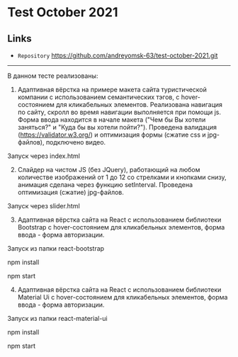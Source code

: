 #  Test October 2021

##  Links
- `Repository` https://github.com/andreyomsk-63/test-october-2021.git

---

В данном тесте реализованы:

1. Адаптивная вёрстка на примере макета сайта туристической компании с 
использованием семантических тэгов, с hover-состоянием для кликабельных элементов.
Реализована навигация по сайту, скролл во время навигации выполняется при помощи js.
Форма ввода находится в начале макета ("Чем бы Вы хотели заняться?" и "Куда бы вы 
хотели пойти?"). 
Проведена валидация (https://validator.w3.org/) и оптимизация формы (сжатие css 
и jpg-файлов), подключено видео. 

Запуск через index.html


2. Слайдер на чистом  JS (без JQuery), работающий на любом количестве 
изображений от 1 до 12 со стрелками и кнопками снизу, анимация сделана через функцию
setInterval. Проведена оптимизация (сжатие) jpg-файлов.

Запуск через slider.html


3. Адаптивная вёрстка сайта на React с использованием библиотеки Bootstrap
с hover-состоянием для кликабельных элементов, форма ввода - форма авторизации.

Запуск из папки react-bootstrap

npm install

npm start


4. Адаптивная вёрстка сайта на React с использованием библиотеки Material Ui
с hover-состоянием для кликабельных элементов, форма ввода - форма авторизации.

Запуск из папки react-material-ui

npm install

npm start




















